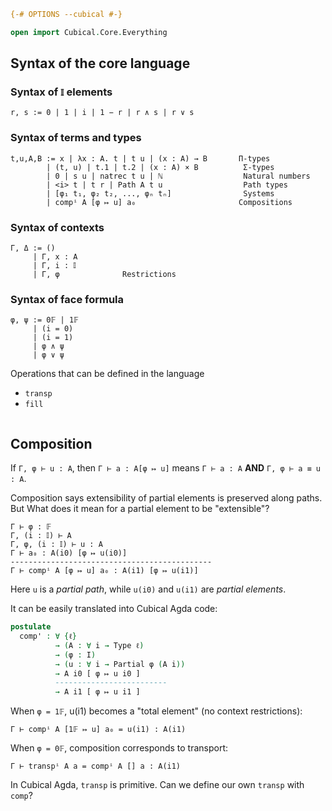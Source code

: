 ```agda
{-# OPTIONS --cubical #-}

open import Cubical.Core.Everything
```


## Syntax of the core language


### Syntax of `𝕀` elements

```text
r, s := 0 | 1 | i | 1 − r | r ∧ s | r ∨ s
```


### Syntax of terms and types

```text
t,u,A,B := x | λx : A. t | t u | (x : A) → B       Π-types
        | (t, u) | t.1 | t.2 | (x : A) × B          Σ-types
        | 0 | s u | natrec t u | ℕ                  Natural numbers
        | <i> t | t r | Path A t u                  Path types
        | [φ₁ t₁, φ₂ t₂, ..., φₙ tₙ]                Systems
        | compⁱ A [φ ↦ u] a₀                       Compositions
```

### Syntax of contexts

```text
Γ, Δ := ()
     | Γ, x : A
     | Γ, i : 𝕀
     | Γ, φ              Restrictions
```

### Syntax of face formula

```text
φ, ψ := 0𝔽 | 1𝔽
     | (i = 0)
     | (i = 1)
     | φ ∧ ψ
     | φ ∨ ψ
```



Operations that can be defined in the language

- `transp`
- `fill`



```agda

```


## Composition

If `Γ, φ ⊢ u : A`, then `Γ ⊢ a : A[φ ↦ u]` means `Γ ⊢ a : A` **AND** `Γ, φ ⊢ a ≡ u : A`.

Composition says extensibility of partial elements is preserved along paths. But What does it mean for a partial element to be "extensible"?


```text
Γ ⊢ φ : 𝔽
Γ, (i : 𝕀) ⊢ A
Γ, φ, (i : 𝕀) ⊢ u : A
Γ ⊢ a₀ : A(i0) [φ ↦ u(i0)]
---------------------------------------------
Γ ⊢ compⁱ A [φ ↦ u] a₀ : A(i1) [φ ↦ u(i1)]
```

Here `u` is a *partial path*, while `u(i0)` and `u(i1)` are *partial elements*.

It can be easily translated into Cubical Agda code:

```agda
postulate
  comp' : ∀ {ℓ}
          → (A : ∀ i → Type ℓ)
          → (φ : I)
          → (u : ∀ i → Partial φ (A i))
          → A i0 [ φ ↦ u i0 ]
          -------------------------
          → A i1 [ φ ↦ u i1 ]
```

When `φ = 1𝔽`, u(i1) becomes a "total element" (no context restrictions):

```text
Γ ⊢ compⁱ A [1𝔽 ↦ u] a₀ = u(i1) : A(i1)
```

When `φ = 0𝔽`, composition corresponds to transport:

```text
Γ ⊢ transpⁱ A a = compⁱ A [] a : A(i1)
```

In Cubical Agda, `transp` is primitive. Can we define our own `transp` with `comp`?

